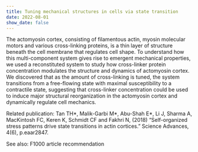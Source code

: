 ```yaml
---
title: Tuning mechanical structures in cells via state transition
date: 2022-08-01
show_date: false
---
```


The actomyosin cortex, consisting of filamentous actin, myosin molecular motors and various cross-linking proteins, is a thin layer of structure beneath the cell membrane that regulates cell shape. To understand how this multi-component system gives rise to emergent mechanical properties, we used a reconstituted system to study how cross-linker protein concentration modulates the structure and dynamics of actomyosin cortex. We discovered that as the amount of cross-linking is tuned, the system transitions from a free-flowing state with maximal susceptibility to a contractile state, suggesting that cross-linker concentration could be used to induce major structural reorganization in the actomyosin cortex and dynamically regulate cell mechanics. 

<!--more-->

Related publication: Tan TH*, Malik-Garbi M*, Abu-Shah E*, Li J, Sharma A, MacKintosh FC, Keren K, Schmidt CF and Fakhri N, (2018) “Self-organized stress patterns drive state transitions in actin cortices.” Science Advances, 4(6), p.eaar2847. 

See also: F1000 article recommendation

